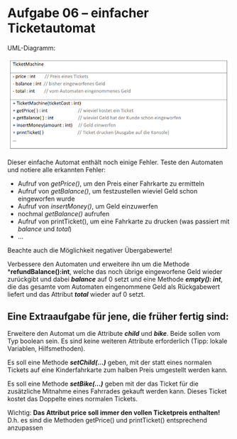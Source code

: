 # Aufgabe 06 – einfacher Ticketautomat
UML-Diagramm:

![](uml.png)

Dieser einfache Automat enthält noch einige Fehler. Teste den Automaten und notiere alle
erkannten Fehler:
- Aufruf von *getPrice()*, um den Preis einer Fahrkarte zu ermitteln
- Aufruf von *getBalance()*, um festzustellen wieviel Geld schon eingeworfen wurde
- Aufruf von *insertMoney()*, um Geld einzuwerfen
- nochmal *getBalance()* aufrufen
- Aufruf von printTicket(), um eine Fahrkarte zu drucken (was passiert mit *balance* und *total*)
- ...

Beachte auch die Möglichkeit negativer Übergabewerte!

Verbessere den Automaten und erweitere ihn um die Methode ***refundBalance():int**, welche das noch
übrige eingeworfene Geld wieder zurückgibt und dabei ***balance*** auf 0 setzt und
eine Methode ***empty(): int***, die das gesamte vom Automaten eingenommene Geld als Rückgabewert
liefert und das Attribut ***total*** wieder auf 0 setzt.

## Eine Extraaufgabe für jene, die früher fertig sind:
Erweitere den Automat um die Attribute ***child*** und ***bike***. Beide sollen vom Typ boolean sein.
Es sind keine weiteren Attribute erforderlich (Tipp: lokale Variablen, Hilfsmethoden).

Es soll eine Methode ***setChild(...)*** geben, mit der statt eines normalen Tickets auf eine
Kinderfahrkarte zum halben Preis umgestellt werden kann.

Es soll eine Methode ***setBike(...)*** geben mit der das Ticket für die zusätzliche Mitnahme eines
Fahrrades gekauft werden kann. Dieses Ticket kostet das Doppelte eines normalen Tickets.

Wichtig: **Das Attribut price soll immer den vollen Ticketpreis enthalten!**
D.h. es sind die Methoden getPrice() und printTicket() entsprechend anzupassen
